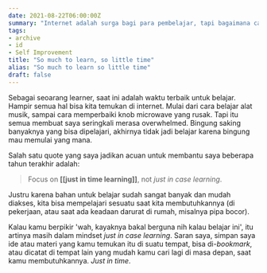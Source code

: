 ```yaml
---
date: 2021-08-22T06:00:00Z
summary: "Internet adalah surga bagi para pembelajar, tapi bagaimana cara kita menentukan apa yang layak kita pelajari?"
tags:
- archive
- id
- Self Improvement
title: "So much to learn, so little time"
alias: "So much to learn so little time"
draft: false
---
```

Sebagai seoarang learner, saat ini adalah waktu terbaik untuk belajar. Hampir semua hal bisa kita temukan di internet. Mulai dari cara belajar alat musik, sampai cara memperbaiki knob microwave yang rusak. Tapi itu semua membuat saya seringkali merasa overwhelmed. Bingung saking banyaknya yang bisa dipelajari, akhirnya tidak jadi belajar karena bingung mau memulai yang mana.

Salah satu quote yang saya jadikan acuan untuk membantu saya beberapa tahun terakhir adalah:

> Focus on **[[just in time learning]]**, not _just in case learning_.

Justru karena bahan untuk belajar sudah sangat banyak dan mudah diakses, kita bisa mempelajari sesuatu saat kita membutuhkannya (di pekerjaan, atau saat ada keadaan darurat di rumah, misalnya pipa bocor).

Kalau kamu berpikir 'wah, kayaknya bakal berguna nih kalau belajar ini', itu artinya masih dalam mindset _just in case learning_. Saran saya, simpan saya ide atau materi yang kamu temukan itu di suatu tempat, bisa di-_bookmark_, atau dicatat di tempat lain yang mudah kamu cari lagi di masa depan, saat kamu membutuhkannya. _Just in time_.